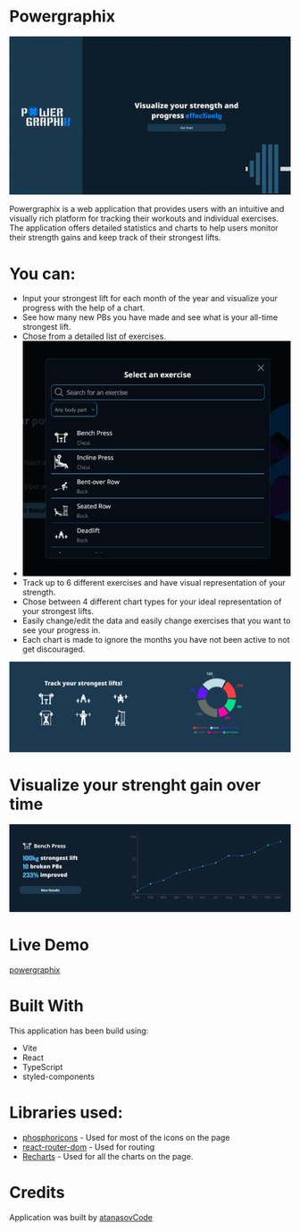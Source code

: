 # Powergraphix
![](./src/assets/screenshots/hero-gif.gif)

Powergraphix is a web application that provides users with an intuitive and visually rich platform for tracking their workouts and individual exercises. The application offers detailed statistics and charts to help users monitor their strength gains and keep track of their strongest lifts.

# You can:

- Input your strongest lift for each month of the year and visualize your progress with the help of a chart.
- See how many new PBs you have made and see what is your all-time strongest lift.
- Chose from a detailed list of exercises.
- ![](./src/assets/screenshots/exercises.png)
- Track up to 6 different exercises and have visual representation of your strength.
- Chose between 4 different chart types for your ideal representation of your strongest lifts.
- Easily change/edit the data and easily change exercises that you want to see your progress in.
- Each chart is made to ignore the months you have not been active to not get discouraged.

![](./src/assets/screenshots/banner.png)

# Visualize your strenght gain over time
![](./src/assets/screenshots/results.png)

# Live Demo

[powergraphix](https://powergraphix.netlify.app/)

# Built With

This application has been build using:

- Vite
- React
- TypeScript
- styled-components

# Libraries used:

- [phosphoricons](https://phosphoricons.com/) - Used for most of the icons on the page
- [react-router-dom](https://reactrouter.com/en/main) - Used for routing
- [Recharts](https://recharts.org/en-US/) - Used for all the charts on the page.

# Credits

Application was built by [atanasovCode](https://github.com/AtanasovCode/)
